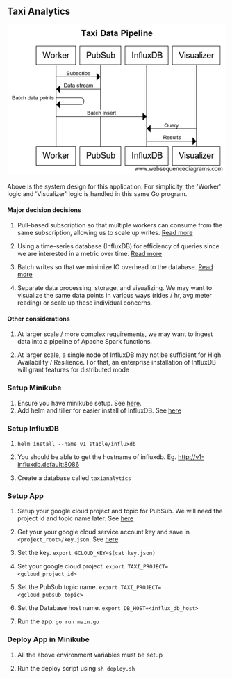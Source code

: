 ## Taxi Analytics

![Architecture](./Architecture.png)

Above is the system design for this application. For simplicity, the 'Worker' logic and 'Visualizer' logic is handled in this same Go program.

#### Major decision decisions

1. Pull-based subscription so that multiple workers can consume from the same subscription, allowing us to scale up writes. [Read more](https://cloud.google.com/pubsub/docs/pull#pubsub-pull-messages-async-go)

2. Using a time-series database (InfluxDB) for efficiency of queries since we are interested in a metric over time. [Read more](https://blog.timescale.com/what-the-heck-is-time-series-data-and-why-do-i-need-a-time-series-database-dcf3b1b18563/)

3. Batch writes so that we minimize IO overhead to the database. [Read more](https://docs.influxdata.com/influxdb/v1.7/guides/writing_data/#writing-multiple-points)

4. Separate data processing, storage, and visualizing. We may want to visualize the same data points in various ways (rides / hr, avg meter reading) or scale up these individual concerns.

#### Other considerations

1. At larger scale / more complex requirements, we may want to ingest data into a pipeline of Apache Spark functions.

2. At larger scale, a single node of InfluxDB may not be sufficient for High Availability / Resilience. For that, an enterprise installation of InfluxDB will grant features for distributed mode

### Setup Minikube

1. Ensure you have minikube setup. See [here](https://kubernetes.io/docs/setup/minikube/).
2. Add helm and tiller for easier install of InfluxDB. See [here](https://helm.sh/docs/install/)

### Setup InfluxDB

1. `helm install --name v1 stable/influxdb`

2. You should be able to get the hostname of influxdb. Eg. http://v1-influxdb.default:8086

3. Create a database called `taxianalytics`

### Setup App

1. Setup your google cloud project and topic for PubSub. We will need the project id and topic name later. See [here](https://cloud.google.com/blog/products/gcp/learn-real-time-processing-with-a-new-public-data-stream-and-google-cloud-dataflow-codelab)

2. Get your your google cloud service account key and save in `<project_root>/key.json`. See [here](https://cloud.google.com/iam/docs/creating-managing-service-account-keys)

3. Set the key. `export GCLOUD_KEY=$(cat key.json)`

4. Set your google cloud project. `export TAXI_PROJECT=<gcloud_project_id>`

5. Set the PubSub topic name. `export TAXI_PROJECT=<gcloud_pubsub_topic>`

6. Set the Database host name. `export DB_HOST=<influx_db_host>`

7. Run the app. `go run main.go`

### Deploy App in Minikube

1. All the above environment variables must be setup

2. Run the deploy script using `sh deploy.sh`
